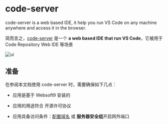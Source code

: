 # code-server

code-server is a web based IDE, it help you run VS Code on any machine anywhere and access it in the browser. 

简而言之，[code-server](https://coder.com/) 是一个 **a web based IDE that run VS Code**，它被用于 Code Repository Web IDE  等场景


![ui](https://libs.websoft9.com/Websoft9/DocsPicture/en/codeserver/codeserver-consolegui-websoft9.png)


## 准备

在参阅本文档使用 code-server 时，需要确保如下几点：

- 应用是基于 Websoft9 安装的

- 应用的用途符合 [](https://opensource.org/licenses/MIT) 开源许可协议

- 应用具备访问条件：[配置域名](./guide/appsetdomain) 或 **服务器安全组**开启网外端口